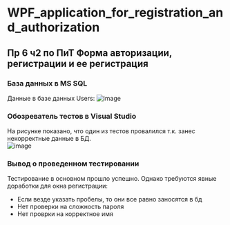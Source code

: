 # WPF_application_for_registration_and_authorization
## Пр 6 ч2 по ПиТ Форма авторизации, регистрации и ее регистрация

### База данных в MS SQL
Данные в базе данных Users:
![image](https://github.com/user-attachments/assets/9a1415c6-5718-47a7-9c95-8a8ed740ec5f)

### Обозреватель тестов в Visual Studio
На рисунке показано, что один из тестов провалился т.к. занес некорректные данные в БД.  
![image](https://github.com/user-attachments/assets/dd3239c5-cc9f-4aa2-a02f-72078dd68ae5)

### Вывод о проведенном тестировании
Тестирование в основном прошло успешно. Однако требуются явные доработки для окна регистрации:
- Если везде указать пробелы, то они все равно заносятся в бд
- Нет проверки на сложность пароля
- Нет проврки на корректное имя

